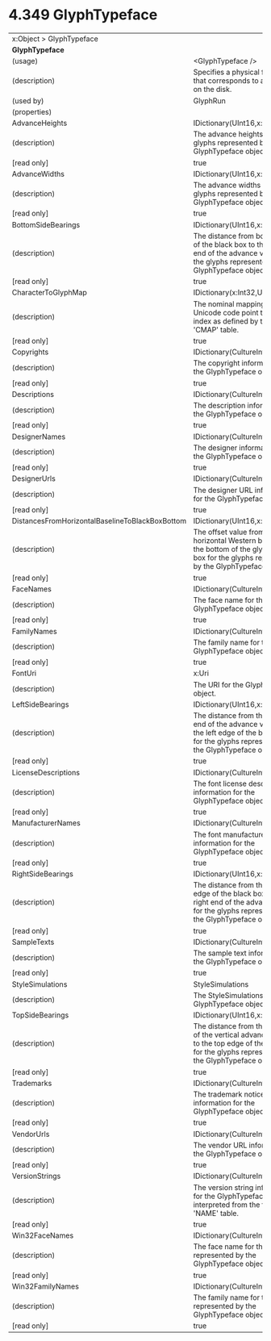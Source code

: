 <html dir="LTR" xmlns:mshelp="http://msdn.microsoft.com/mshelp" xmlns:ddue="http://ddue.schemas.microsoft.com/authoring/2003/5" xmlns:xlink="http://www.w3.org/1999/xlink" xmlns:tool="http://www.microsoft.com/tooltip">

<body>
 <input type="hidden" id="userDataCache" class="userDataStyle">
 <input type="hidden" id="hiddenScrollOffset">
 <img id="dropDownImage" style="display:none; height:0; width:0;" src="../local/drpdown.gif">
 <img id="dropDownHoverImage" style="display:none; height:0; width:0;" src="../local/drpdown_orange.gif">
 <img id="collapseImage" style="display:none; height:0; width:0;" src="../local/collapse.gif">
 <img id="expandImage" style="display:none; height:0; width:0;" src="../local/exp.gif">
 <img id="collapseAllImage" style="display:none; height:0; width:0;" src="../local/collall.gif">
 <img id="expandAllImage" style="display:none; height:0; width:0;" src="../local/expall.gif">
 <img id="copyImage" style="display:none; height:0; width:0;" src="../local/copycode.gif">
 <img id="copyHoverImage" style="display:none; height:0; width:0;" src="../local/copycodeHighlight.gif">
 <div id="header"><h1 class="heading">4.349 GlyphTypeface</h1></div>

 <div id="mainSection">
 <div id="mainBody">
 <div id="allHistory" class="saveHistory" onsave="saveAll()" onload="loadAll()"></div>
 <p xmlns:wsd="http://wsdev.schemas.microsoft.com/authoring/2008/2" xmlns:msxsl="urn:schemas-microsoft-com:xslt" xmlns:script="urn:script" xmlns:build="urn:build">
 </p>
 <div id="sectionSection0" class="section" name="collapseableSection">
 <content xmlns="http://ddue.schemas.microsoft.com/authoring/2003/5" xmlns:wsd="http://wsdev.schemas.microsoft.com/authoring/2008/2" xmlns:msxsl="urn:schemas-microsoft-com:xslt" xmlns:script="urn:script" xmlns:build="urn:build">
 </content>
 </div>
 <div id="sectionSection1" class="section" name="collapseableSection">
 <content xmlns="http://ddue.schemas.microsoft.com/authoring/2003/5" xmlns:wsd="http://wsdev.schemas.microsoft.com/authoring/2008/2" xmlns:msxsl="urn:schemas-microsoft-com:xslt" xmlns:script="urn:script" xmlns:build="urn:build">
 <table class="ProtocolAuthoredTable" xmlns="">
 <tr><td colspan="2">
<mshelp:link keywords="c0d383e4-fcdb-4546-a06b-81c262fe2a5e" tabindex="0">x:Object</mshelp:link> &gt; <mshelp:link keywords="90e23ac0-f2d2-4410-826f-d81b684f33b3" tabindex="0">GlyphTypeface</mshelp:link> </td>
 </tr>
 <tr><td colspan="2">
 <b>GlyphTypeface</b> </td>
 </tr>
 <tr><td><div class="indent0">(usage)</div></td>
 <td>&lt;GlyphTypeface /&gt;</td>
 </tr>
 <tr><td><div class="indent0">(description)</div></td>
 <td>Specifies a physical font face that corresponds to a font file on the disk.</td>
 </tr>
 <tr><td><div class="indent0">(used by)</div></td>
 <td><mshelp:link keywords="d473540f-6e1f-4d61-8e3f-71fa99b58afe" tabindex="0">GlyphRun</mshelp:link></td>
 </tr>
 <tr><td><div class="indent0">(properties)</div></td>
 <td></td>
 </tr>
 <tr><td><div class="indent2">AdvanceHeights</div></td>
 <td><mshelp:link keywords="974145fc-77d4-4f76-8619-88729ad093b9" tabindex="0">IDictionary</mshelp:link>(<mshelp:link keywords="e173a6ca-c310-45ec-8e7e-4f5ab4a0ae50" tabindex="0">UInt16</mshelp:link>,<mshelp:link keywords="19251929-7346-482e-8521-cd221205d449" tabindex="0">x:Double</mshelp:link>)</td>
 </tr>
 <tr><td><div class="indent4">(description)</div></td>
 <td>The advance heights for the glyphs represented by the GlyphTypeface object.</td>
 </tr>
 <tr><td><div class="indent4">[read only]</div></td>
 <td>true</td>
 </tr>
 <tr><td><div class="indent2">AdvanceWidths</div></td>
 <td><mshelp:link keywords="974145fc-77d4-4f76-8619-88729ad093b9" tabindex="0">IDictionary</mshelp:link>(<mshelp:link keywords="e173a6ca-c310-45ec-8e7e-4f5ab4a0ae50" tabindex="0">UInt16</mshelp:link>,<mshelp:link keywords="19251929-7346-482e-8521-cd221205d449" tabindex="0">x:Double</mshelp:link>)</td>
 </tr>
 <tr><td><div class="indent4">(description)</div></td>
 <td>The advance widths for the glyphs represented by the GlyphTypeface object.</td>
 </tr>
 <tr><td><div class="indent4">[read only]</div></td>
 <td>true</td>
 </tr>
 <tr><td><div class="indent2">BottomSideBearings</div></td>
 <td><mshelp:link keywords="974145fc-77d4-4f76-8619-88729ad093b9" tabindex="0">IDictionary</mshelp:link>(<mshelp:link keywords="e173a6ca-c310-45ec-8e7e-4f5ab4a0ae50" tabindex="0">UInt16</mshelp:link>,<mshelp:link keywords="19251929-7346-482e-8521-cd221205d449" tabindex="0">x:Double</mshelp:link>)</td>
 </tr>
 <tr><td><div class="indent4">(description)</div></td>
 <td>The distance from bottom edge of the black box to the bottom end of the advance vector for the glyphs represented by the GlyphTypeface object.</td>
 </tr>
 <tr><td><div class="indent4">[read only]</div></td>
 <td>true</td>
 </tr>
 <tr><td><div class="indent2">CharacterToGlyphMap</div></td>
 <td><mshelp:link keywords="974145fc-77d4-4f76-8619-88729ad093b9" tabindex="0">IDictionary</mshelp:link>(<mshelp:link keywords="57ed3bba-3cbe-4a1d-b855-b0b0b4b4a992" tabindex="0">x:Int32</mshelp:link>,<mshelp:link keywords="e173a6ca-c310-45ec-8e7e-4f5ab4a0ae50" tabindex="0">UInt16</mshelp:link>)</td>
 </tr>
 <tr><td><div class="indent4">(description)</div></td>
 <td>The nominal mapping of a Unicode code point to a glyph index as defined by the font 'CMAP' table.</td>
 </tr>
 <tr><td><div class="indent4">[read only]</div></td>
 <td>true</td>
 </tr>
 <tr><td><div class="indent2">Copyrights</div></td>
 <td><mshelp:link keywords="974145fc-77d4-4f76-8619-88729ad093b9" tabindex="0">IDictionary</mshelp:link>(<mshelp:link keywords="caefd028-fc5f-44df-9292-fd10e5e8e2b2" tabindex="0">CultureInfo</mshelp:link>,<mshelp:link keywords="34869e25-9e8d-49b4-b204-87bf0cf447ae" tabindex="0">x:String</mshelp:link>)</td>
 </tr>
 <tr><td><div class="indent4">(description)</div></td>
 <td>The copyright information for the GlyphTypeface object.</td>
 </tr>
 <tr><td><div class="indent4">[read only]</div></td>
 <td>true</td>
 </tr>
 <tr><td><div class="indent2">Descriptions</div></td>
 <td><mshelp:link keywords="974145fc-77d4-4f76-8619-88729ad093b9" tabindex="0">IDictionary</mshelp:link>(<mshelp:link keywords="caefd028-fc5f-44df-9292-fd10e5e8e2b2" tabindex="0">CultureInfo</mshelp:link>,<mshelp:link keywords="34869e25-9e8d-49b4-b204-87bf0cf447ae" tabindex="0">x:String</mshelp:link>)</td>
 </tr>
 <tr><td><div class="indent4">(description)</div></td>
 <td>The description information for the GlyphTypeface object.</td>
 </tr>
 <tr><td><div class="indent4">[read only]</div></td>
 <td>true</td>
 </tr>
 <tr><td><div class="indent2">DesignerNames</div></td>
 <td><mshelp:link keywords="974145fc-77d4-4f76-8619-88729ad093b9" tabindex="0">IDictionary</mshelp:link>(<mshelp:link keywords="caefd028-fc5f-44df-9292-fd10e5e8e2b2" tabindex="0">CultureInfo</mshelp:link>,<mshelp:link keywords="34869e25-9e8d-49b4-b204-87bf0cf447ae" tabindex="0">x:String</mshelp:link>)</td>
 </tr>
 <tr><td><div class="indent4">(description)</div></td>
 <td>The designer information for the GlyphTypeface object.</td>
 </tr>
 <tr><td><div class="indent4">[read only]</div></td>
 <td>true</td>
 </tr>
 <tr><td><div class="indent2">DesignerUrls</div></td>
 <td><mshelp:link keywords="974145fc-77d4-4f76-8619-88729ad093b9" tabindex="0">IDictionary</mshelp:link>(<mshelp:link keywords="caefd028-fc5f-44df-9292-fd10e5e8e2b2" tabindex="0">CultureInfo</mshelp:link>,<mshelp:link keywords="34869e25-9e8d-49b4-b204-87bf0cf447ae" tabindex="0">x:String</mshelp:link>)</td>
 </tr>
 <tr><td><div class="indent4">(description)</div></td>
 <td>The designer URL information for the GlyphTypeface object.</td>
 </tr>
 <tr><td><div class="indent4">[read only]</div></td>
 <td>true</td>
 </tr>
 <tr><td><div class="indent2">DistancesFromHorizontalBaselineToBlackBoxBottom</div></td>
 <td><mshelp:link keywords="974145fc-77d4-4f76-8619-88729ad093b9" tabindex="0">IDictionary</mshelp:link>(<mshelp:link keywords="e173a6ca-c310-45ec-8e7e-4f5ab4a0ae50" tabindex="0">UInt16</mshelp:link>,<mshelp:link keywords="19251929-7346-482e-8521-cd221205d449" tabindex="0">x:Double</mshelp:link>)</td>
 </tr>
 <tr><td><div class="indent4">(description)</div></td>
 <td>The offset value from the horizontal Western baseline to the bottom of the glyph black box for the glyphs represented by the GlyphTypeface object.</td>
 </tr>
 <tr><td><div class="indent4">[read only]</div></td>
 <td>true</td>
 </tr>
 <tr><td><div class="indent2">FaceNames</div></td>
 <td><mshelp:link keywords="974145fc-77d4-4f76-8619-88729ad093b9" tabindex="0">IDictionary</mshelp:link>(<mshelp:link keywords="caefd028-fc5f-44df-9292-fd10e5e8e2b2" tabindex="0">CultureInfo</mshelp:link>,<mshelp:link keywords="34869e25-9e8d-49b4-b204-87bf0cf447ae" tabindex="0">x:String</mshelp:link>)</td>
 </tr>
 <tr><td><div class="indent4">(description)</div></td>
 <td>The face name for the GlyphTypeface object.</td>
 </tr>
 <tr><td><div class="indent4">[read only]</div></td>
 <td>true</td>
 </tr>
 <tr><td><div class="indent2">FamilyNames</div></td>
 <td><mshelp:link keywords="974145fc-77d4-4f76-8619-88729ad093b9" tabindex="0">IDictionary</mshelp:link>(<mshelp:link keywords="caefd028-fc5f-44df-9292-fd10e5e8e2b2" tabindex="0">CultureInfo</mshelp:link>,<mshelp:link keywords="34869e25-9e8d-49b4-b204-87bf0cf447ae" tabindex="0">x:String</mshelp:link>)</td>
 </tr>
 <tr><td><div class="indent4">(description)</div></td>
 <td>The family name for the GlyphTypeface object.</td>
 </tr>
 <tr><td><div class="indent4">[read only]</div></td>
 <td>true</td>
 </tr>
 <tr><td><div class="indent2">FontUri</div></td>
 <td><mshelp:link keywords="8863a15f-34ea-4ad8-abe1-6b9215532cbd" tabindex="0">x:Uri</mshelp:link></td>
 </tr>
 <tr><td><div class="indent4">(description)</div></td>
 <td>The URI for the GlyphTypeface object.</td>
 </tr>
 <tr><td><div class="indent2">LeftSideBearings</div></td>
 <td><mshelp:link keywords="974145fc-77d4-4f76-8619-88729ad093b9" tabindex="0">IDictionary</mshelp:link>(<mshelp:link keywords="e173a6ca-c310-45ec-8e7e-4f5ab4a0ae50" tabindex="0">UInt16</mshelp:link>,<mshelp:link keywords="19251929-7346-482e-8521-cd221205d449" tabindex="0">x:Double</mshelp:link>)</td>
 </tr>
 <tr><td><div class="indent4">(description)</div></td>
 <td>The distance from the leading end of the advance vector to the left edge of the black box for the glyphs represented by the GlyphTypeface object.</td>
 </tr>
 <tr><td><div class="indent4">[read only]</div></td>
 <td>true</td>
 </tr>
 <tr><td><div class="indent2">LicenseDescriptions</div></td>
 <td><mshelp:link keywords="974145fc-77d4-4f76-8619-88729ad093b9" tabindex="0">IDictionary</mshelp:link>(<mshelp:link keywords="caefd028-fc5f-44df-9292-fd10e5e8e2b2" tabindex="0">CultureInfo</mshelp:link>,<mshelp:link keywords="34869e25-9e8d-49b4-b204-87bf0cf447ae" tabindex="0">x:String</mshelp:link>)</td>
 </tr>
 <tr><td><div class="indent4">(description)</div></td>
 <td>The font license description information for the GlyphTypeface object.</td>
 </tr>
 <tr><td><div class="indent4">[read only]</div></td>
 <td>true</td>
 </tr>
 <tr><td><div class="indent2">ManufacturerNames</div></td>
 <td><mshelp:link keywords="974145fc-77d4-4f76-8619-88729ad093b9" tabindex="0">IDictionary</mshelp:link>(<mshelp:link keywords="caefd028-fc5f-44df-9292-fd10e5e8e2b2" tabindex="0">CultureInfo</mshelp:link>,<mshelp:link keywords="34869e25-9e8d-49b4-b204-87bf0cf447ae" tabindex="0">x:String</mshelp:link>)</td>
 </tr>
 <tr><td><div class="indent4">(description)</div></td>
 <td>The font manufacturer information for the GlyphTypeface object.</td>
 </tr>
 <tr><td><div class="indent4">[read only]</div></td>
 <td>true</td>
 </tr>
 <tr><td><div class="indent2">RightSideBearings</div></td>
 <td><mshelp:link keywords="974145fc-77d4-4f76-8619-88729ad093b9" tabindex="0">IDictionary</mshelp:link>(<mshelp:link keywords="e173a6ca-c310-45ec-8e7e-4f5ab4a0ae50" tabindex="0">UInt16</mshelp:link>,<mshelp:link keywords="19251929-7346-482e-8521-cd221205d449" tabindex="0">x:Double</mshelp:link>)</td>
 </tr>
 <tr><td><div class="indent4">(description)</div></td>
 <td>The distance from the right edge of the black box to the right end of the advance vector for the glyphs represented by the GlyphTypeface object.</td>
 </tr>
 <tr><td><div class="indent4">[read only]</div></td>
 <td>true</td>
 </tr>
 <tr><td><div class="indent2">SampleTexts</div></td>
 <td><mshelp:link keywords="974145fc-77d4-4f76-8619-88729ad093b9" tabindex="0">IDictionary</mshelp:link>(<mshelp:link keywords="caefd028-fc5f-44df-9292-fd10e5e8e2b2" tabindex="0">CultureInfo</mshelp:link>,<mshelp:link keywords="34869e25-9e8d-49b4-b204-87bf0cf447ae" tabindex="0">x:String</mshelp:link>)</td>
 </tr>
 <tr><td><div class="indent4">(description)</div></td>
 <td>The sample text information for the GlyphTypeface object.</td>
 </tr>
 <tr><td><div class="indent4">[read only]</div></td>
 <td>true</td>
 </tr>
 <tr><td><div class="indent2">StyleSimulations</div></td>
 <td><mshelp:link keywords="6a142aea-ddba-42bc-bc9e-796edb74135a" tabindex="0">StyleSimulations</mshelp:link></td>
 </tr>
 <tr><td><div class="indent4">(description)</div></td>
 <td>The StyleSimulations for the GlyphTypeface object.</td>
 </tr>
 <tr><td><div class="indent2">TopSideBearings</div></td>
 <td><mshelp:link keywords="974145fc-77d4-4f76-8619-88729ad093b9" tabindex="0">IDictionary</mshelp:link>(<mshelp:link keywords="e173a6ca-c310-45ec-8e7e-4f5ab4a0ae50" tabindex="0">UInt16</mshelp:link>,<mshelp:link keywords="19251929-7346-482e-8521-cd221205d449" tabindex="0">x:Double</mshelp:link>)</td>
 </tr>
 <tr><td><div class="indent4">(description)</div></td>
 <td>The distance from the top end of the vertical advance vector to the top edge of the black box for the glyphs represented by the GlyphTypeface object.</td>
 </tr>
 <tr><td><div class="indent4">[read only]</div></td>
 <td>true</td>
 </tr>
 <tr><td><div class="indent2">Trademarks</div></td>
 <td><mshelp:link keywords="974145fc-77d4-4f76-8619-88729ad093b9" tabindex="0">IDictionary</mshelp:link>(<mshelp:link keywords="caefd028-fc5f-44df-9292-fd10e5e8e2b2" tabindex="0">CultureInfo</mshelp:link>,<mshelp:link keywords="34869e25-9e8d-49b4-b204-87bf0cf447ae" tabindex="0">x:String</mshelp:link>)</td>
 </tr>
 <tr><td><div class="indent4">(description)</div></td>
 <td>The trademark notice information for the GlyphTypeface object.</td>
 </tr>
 <tr><td><div class="indent4">[read only]</div></td>
 <td>true</td>
 </tr>
 <tr><td><div class="indent2">VendorUrls</div></td>
 <td><mshelp:link keywords="974145fc-77d4-4f76-8619-88729ad093b9" tabindex="0">IDictionary</mshelp:link>(<mshelp:link keywords="caefd028-fc5f-44df-9292-fd10e5e8e2b2" tabindex="0">CultureInfo</mshelp:link>,<mshelp:link keywords="34869e25-9e8d-49b4-b204-87bf0cf447ae" tabindex="0">x:String</mshelp:link>)</td>
 </tr>
 <tr><td><div class="indent4">(description)</div></td>
 <td>The vendor URL information for the GlyphTypeface object.</td>
 </tr>
 <tr><td><div class="indent4">[read only]</div></td>
 <td>true</td>
 </tr>
 <tr><td><div class="indent2">VersionStrings</div></td>
 <td><mshelp:link keywords="974145fc-77d4-4f76-8619-88729ad093b9" tabindex="0">IDictionary</mshelp:link>(<mshelp:link keywords="caefd028-fc5f-44df-9292-fd10e5e8e2b2" tabindex="0">CultureInfo</mshelp:link>,<mshelp:link keywords="34869e25-9e8d-49b4-b204-87bf0cf447ae" tabindex="0">x:String</mshelp:link>)</td>
 </tr>
 <tr><td><div class="indent4">(description)</div></td>
 <td>The version string information for the GlyphTypeface object interpreted from the font's 'NAME' table.</td>
 </tr>
 <tr><td><div class="indent4">[read only]</div></td>
 <td>true</td>
 </tr>
 <tr><td><div class="indent2">Win32FaceNames</div></td>
 <td><mshelp:link keywords="974145fc-77d4-4f76-8619-88729ad093b9" tabindex="0">IDictionary</mshelp:link>(<mshelp:link keywords="caefd028-fc5f-44df-9292-fd10e5e8e2b2" tabindex="0">CultureInfo</mshelp:link>,<mshelp:link keywords="34869e25-9e8d-49b4-b204-87bf0cf447ae" tabindex="0">x:String</mshelp:link>)</td>
 </tr>
 <tr><td><div class="indent4">(description)</div></td>
 <td>The face name for the font represented by the GlyphTypeface object.</td>
 </tr>
 <tr><td><div class="indent4">[read only]</div></td>
 <td>true</td>
 </tr>
 <tr><td><div class="indent2">Win32FamilyNames</div></td>
 <td><mshelp:link keywords="974145fc-77d4-4f76-8619-88729ad093b9" tabindex="0">IDictionary</mshelp:link>(<mshelp:link keywords="caefd028-fc5f-44df-9292-fd10e5e8e2b2" tabindex="0">CultureInfo</mshelp:link>,<mshelp:link keywords="34869e25-9e8d-49b4-b204-87bf0cf447ae" tabindex="0">x:String</mshelp:link>)</td>
 </tr>
 <tr><td><div class="indent4">(description)</div></td>
 <td>The family name for the font represented by the GlyphTypeface object.</td>
 </tr>
 <tr><td><div class="indent4">[read only]</div></td>
 <td>true</td>
 </tr>
</table>
 </content>
 </div>
 <!--[if gte IE 5]>
 <tool:tip element="languageFilterToolTip" avoidmouse="false"/>
 <![endif]-->
 </div>
 <a name="feedback"></a><span></span>
 </div>
</body></html>
